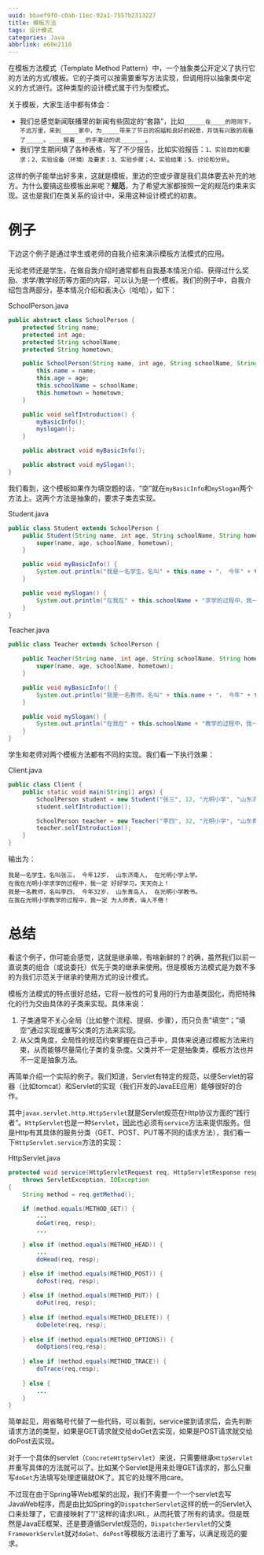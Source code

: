 ```yaml
---
uuid: bbaef9f0-c0ab-11ec-92a1-7557b2313227
title: 模板方法
tags: 设计模式
categories: Java
abbrlink: e60e2110
---
```


在模板方法模式（Template Method Pattern）中，一个抽象类公开定义了执行它的方法的方式/模板。它的子类可以按需要重写方法实现，但调用将以抽象类中定义的方式进行。这种类型的设计模式属于行为型模式。

关于模板，大家生活中都有体会：

- 我们总感觉新闻联播里的新闻有些固定的“套路”，比如`______在____的陪同下，不远万里，来到_____家中，为_____带来了节日的祝福和良好的祝愿，并饶有兴致的观看了_____。____握着___的手激动的说_______`。
- 我们学生期间填了各种表格，写了不少报告，比如实验报告：`1、实验目的和要求；2、实验设备（环境）及要求；3、实验步骤；4、实验结果；5、讨论和分析`。

这样的例子能举出好多来，这就是模板，里边的空或步骤是我们具体要去补充的地方。为什么要搞这些模板出来呢？**规范**，为了希望大家都按照一定的规范约束来实现。这也是我们在类关系的设计中，采用这种设计模式的初衷。

# 例子

下边这个例子是通过学生或老师的自我介绍来演示模板方法模式的应用。

无论老师还是学生，在做自我介绍时通常都有自我基本情况介绍、获得过什么奖励、求学/教学经历等方面的内容，可以认为是一个模板。我们的例子中，自我介绍包含两部分，基本情况介绍和表决心（哈哈），如下：

SchoolPerson.java

~~~java
public abstract class SchoolPerson {
    protected String name;
    protected int age;
    protected String schoolName;
    protected String hometown;

    public SchoolPerson(String name, int age, String schoolName, String hometown) {
        this.name = name;
        this.age = age;
        this.schoolName = schoolName;
        this.hometown = hometown;
    }

    public void selfIntroduction() {
        myBasicInfo();
        myslogan();
    }

    public abstract void myBasicInfo();

    public abstract void mySlogan();
}
~~~

我们看到，这个模板如果作为填空题的话，“空”就在`myBasicInfo`和`mySlogan`两个方法上。这两个方法是抽象的，要求子类去实现。

Student.java

~~~java
public class Student extends SchoolPerson {
    public Student(String name, int age, String schoolName, String hometown) {
        super(name, age, schoolName, hometown);
    }

    public void myBasicInfo() {
        System.out.println("我是一名学生，名叫" + this.name + "， 今年" + this.age + "岁， " + this.hometown + "人， 在" + this.schoolName + "上学。");
    }

    public void mySlogan() {
        System.out.println("在我在" + this.schoolName + "求学的过程中，我一定 好好学习，天天向上！");
    }
}
~~~

Teacher.java

~~~java
public class Teacher extends SchoolPerson {

    public Teacher(String name, int age, String schoolName, String hometown) {
        super(name, age, schoolName, hometown);
    }

    public void myBasicInfo() {
        System.out.println("我是一名教师，名叫" + this.name + "， 今年" + this.age + "岁， " + this.hometown + "人， 在" + this.schoolName + "教书。");
    }

    public void mySlogan() {
        System.out.println("在我在" + this.schoolName + "教学的过程中，我一定 为人师表，诲人不倦！");
    }
}
~~~

学生和老师对两个模板方法都有不同的实现。我们看一下执行效果：

Client.java

~~~java
public class Client {
    public static void main(String[] args) {
        SchoolPerson student = new Student("张三", 12, "光明小学", "山东济南");
        student.selfIntroduction();

        SchoolPerson teacher = new Teacher("李四", 32, "光明小学", "山东青岛");
        teacher.selfIntroduction();
    }
}
~~~

输出为：

~~~
我是一名学生，名叫张三， 今年12岁， 山东济南人， 在光明小学上学。
在我在光明小学求学的过程中，我一定 好好学习，天天向上！
我是一名教师，名叫李四， 今年32岁， 山东青岛人， 在光明小学教书。
在我在光明小学教学的过程中，我一定 为人师表，诲人不倦！
~~~

# 总结

看这个例子，你可能会感觉，这就是继承嘛，有啥新鲜的？的确，虽然我们以前一直说类的组合（或说委托）优先于类的继承来使用。但是模板方法模式是为数不多的为我们示范关于继承的使用方式的设计模式。

模板方法模式的特点很好总结，它将一般性的可复用的行为由基类固化，而把特殊化的行为交由具体的子类来实现。具体来说：

1. 子类通常不关心全局（比如整个流程、提纲、步骤），而只负责”填空“；”填空“通过实现或重写父类的方法来实现。
2. 从父类角度，全局性的规范约束掌握在自己手中，具体来说通过模板方法来约束，从而能够尽量简化子类的复杂度。父类并不一定是抽象类，模板方法也并不一定是抽象方法。

再简单介绍一个实际的例子。我们知道，Servlet有特定的规范，以便Servlet的容器（比如tomcat）和Servlet的实现（我们开发的JavaEE应用）能够很好的合作。

其中`javax.servlet.http.HttpServlet`就是Servlet规范在Http协议方面的”践行者“。`HttpServlet`也是一种`Servlet`，因此也必须有`service`方法来提供服务。但是Http有其具体的服务分类（GET、POST、PUT等不同的请求方法），我们看一下`HttpServlet.service`方法的实现：

HttpServlet.java

~~~java
protected void service(HttpServletRequest req, HttpServletResponse resp)
    throws ServletException, IOException
{
    String method = req.getMethod();

    if (method.equals(METHOD_GET)) {
        ...
        doGet(req, resp);
        ...

    } else if (method.equals(METHOD_HEAD)) {
        ...
        doHead(req, resp);

    } else if (method.equals(METHOD_POST)) {
        doPost(req, resp);
        
    } else if (method.equals(METHOD_PUT)) {
        doPut(req, resp);
        
    } else if (method.equals(METHOD_DELETE)) {
        doDelete(req, resp);
        
    } else if (method.equals(METHOD_OPTIONS)) {
        doOptions(req,resp);
        
    } else if (method.equals(METHOD_TRACE)) {
        doTrace(req,resp);
        
    } else {
        ...
    }
}
~~~

简单起见，用省略号代替了一些代码，可以看到，service接到请求后，会先判断请求方法的类型，如果是GET请求就交给doGet去实现，如果是POST请求就交给doPost去实现。

对于一个具体的servlet（`ConcreteHttpServlet`）来说，只需要继承`HttpServlet`并重写具体的方法就可以了。比如某个Servlet是用来处理GET请求的，那么只重写`doGet`方法填写处理逻辑就OK了。其它的处理不用care。

不过现在由于Spring等Web框架的出现，我们不需要一个一个servlet去写JavaWeb程序，而是由比如Spring的`DispatcherServlet`这样的统一的Servlet入口来处理了，它直接映射了”/"这样的请求URL，从而托管了所有的请求。但是既然是JavaEE框架，还是要遵循Servlet规范的，`DispatcherServlet`的父类`FrameworkServlet`就对`doGet`、`doPost`等模板方法进行了重写，以满足规范的要求。
